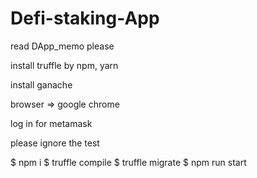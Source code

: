 # Defi-staking-App

read DApp_memo please

install truffle by npm, yarn

install ganache

browser => google chrome

log in for metamask

please ignore the test

$ npm i 
$ truffle compile
$ truffle migrate
$ npm run start




